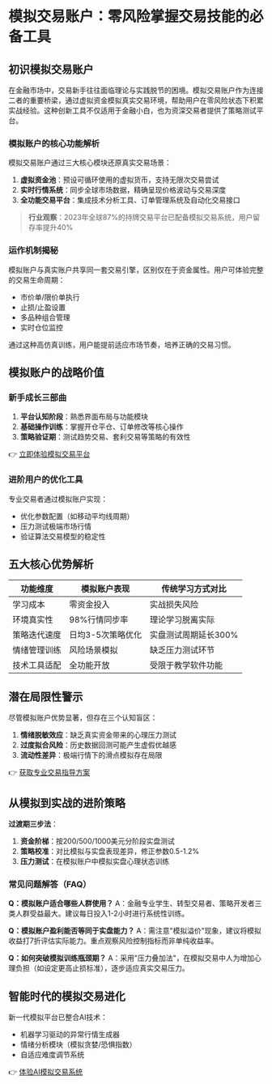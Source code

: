 # 模拟交易账户：零风险掌握交易技能的必备工具

## 初识模拟交易账户

在金融市场中，交易新手往往面临理论与实践脱节的困境。模拟交易账户作为连接二者的重要桥梁，通过虚拟资金模拟真实交易环境，帮助用户在零风险状态下积累实战经验。这种创新工具不仅适用于金融小白，也为资深交易者提供了策略测试平台。

### 模拟账户的核心功能解析

模拟交易账户通过三大核心模块还原真实交易场景：
1. **虚拟资金池**：预设可循环使用的虚拟货币，支持无限次交易尝试
2. **实时行情系统**：同步全球市场数据，精确呈现价格波动与交易深度
3. **全功能交易平台**：集成技术分析工具、订单管理系统及自动化交易接口

> **行业观察**：2023年全球87%的持牌交易平台已配备模拟交易系统，用户留存率提升40%

### 运作机制揭秘

模拟账户与真实账户共享同一套交易引擎，区别仅在于资金属性。用户可体验完整的交易生命周期：
- 市价单/限价单执行
- 止损/止盈设置
- 多品种组合管理
- 实时仓位监控

通过这种高仿真训练，用户能提前适应市场节奏，培养正确的交易习惯。

## 模拟账户的战略价值

### 新手成长三部曲
1. **平台认知阶段**：熟悉界面布局与功能模块
2. **基础操作训练**：掌握开仓平仓、订单修改等核心操作
3. **策略验证期**：测试趋势交易、套利交易等策略的有效性

👉 [立即体验模拟交易平台](https://bit.ly/okx_welcome)

### 进阶用户的优化工具
专业交易者通过模拟账户实现：
- 优化参数配置（如移动平均线周期）
- 压力测试极端市场行情
- 验证算法交易模型的稳定性

## 五大核心优势解析

| 功能维度       | 模拟账户表现                 | 传统学习方式对比        |
|----------------|------------------------------|-------------------------|
| 学习成本       | 零资金投入                   | 实战损失风险            |
| 环境真实性     | 98%行情同步率                | 理论学习脱离实际        |
| 策略迭代速度   | 日均3-5次策略优化            | 实盘测试周期延长300%    |
| 情绪管理训练   | 风险场景模拟                 | 缺乏压力测试环节        |
| 技术工具适配   | 全功能开放                   | 受限于教学软件功能      |

## 潜在局限性警示

尽管模拟账户优势显著，但存在三个认知盲区：
1. **情绪脱敏效应**：缺乏真实资金带来的心理压力测试
2. **过度拟合风险**：历史数据回测可能产生虚假优越感
3. **流动性差异**：极端行情下的滑点模拟存在局限

👉 [获取专业交易指导方案](https://bit.ly/okx_welcome)

## 从模拟到实战的进阶策略

**过渡期三步法**：
1. **资金阶梯**：按200/500/1000美元分阶段实盘测试
2. **策略校准**：对比模拟与实盘表现差异，修正参数0.5-1.2%
3. **压力测试**：在模拟账户中模拟实盘心理状态训练

### 常见问题解答（FAQ）

**Q：模拟账户适合哪些人群使用？**
A：金融专业学生、转型交易者、策略开发者三类人群受益最大。建议每日投入1-2小时进行系统性训练。

**Q：模拟账户盈利能否等同于实盘能力？**
A：需注意"模拟溢价"现象，建议将模拟收益打7折评估实际能力。重点观察风险控制指标而非单纯收益率。

**Q：如何突破模拟训练瓶颈期？**
A：采用"压力叠加法"，在模拟交易中人为增加心理负担（如设定更高止损标准），逐步适应真实交易压力。

## 智能时代的模拟交易进化

新一代模拟平台已整合AI技术：
- 机器学习驱动的异常行情生成器
- 情绪分析模块（模拟贪婪/恐惧指数）
- 自适应难度调节系统

👉 [体验AI模拟交易系统](https://bit.ly/okx_welcome)
